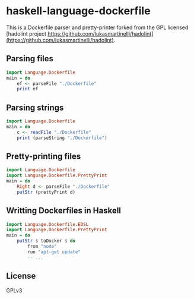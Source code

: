 # haskell-language-dockerfile
This is a Dockerfile parser and pretty-printer forked from the GPL licensed
[hadolint project https://github.com/lukasmartinelli/hadolint](https://github.com/lukasmartinelli/hadolint).

## Parsing files
```haskell
import Language.Dockerfile
main = do
    ef <- parseFile "./Dockerfile"
    print ef
```

## Parsing strings
```haskell
import Language.Dockerfile
main = do
    c <- readFile "./Dockerfile"
    print (parseString "./Dockerfile")
```

## Pretty-printing files
```haskell
import Language.Dockerfile
import Language.Dockerfile.PrettyPrint
main = do
    Right d <- parseFile "./Dockerfile"
    putStr (prettyPrint d)
```

## Writting Dockerfiles in Haskell
```haskell
import Language.Dockerfile.EDSL
import Language.Dockerfile.PrettyPrint
main = do
    putStr $ toDocker $ do
        from "node"
        run "apt-get update"
        -- ...
```

## License
GPLv3
